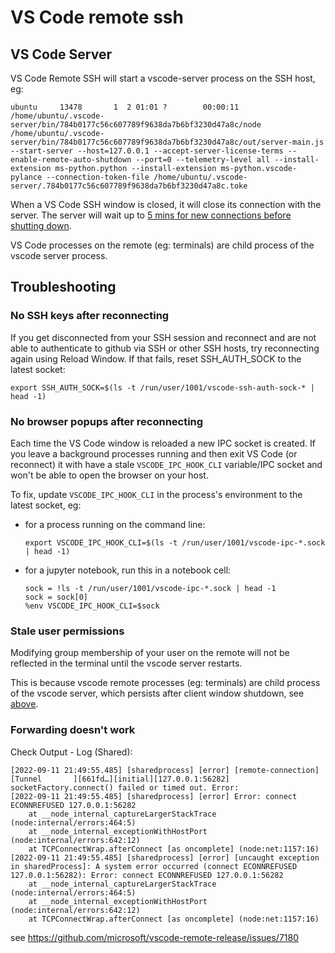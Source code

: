 # VS Code remote ssh

## VS Code Server

VS Code Remote SSH will start a vscode-server process on the SSH host, eg:

```
ubuntu     13478       1  2 01:01 ?        00:00:11 /home/ubuntu/.vscode-server/bin/784b0177c56c607789f9638da7b6bf3230d47a8c/node /home/ubuntu/.vscode-server/bin/784b0177c56c607789f9638da7b6bf3230d47a8c/out/server-main.js --start-server --host=127.0.0.1 --accept-server-license-terms --enable-remote-auto-shutdown --port=0 --telemetry-level all --install-extension ms-python.python --install-extension ms-python.vscode-pylance --connection-token-file /home/ubuntu/.vscode-server/.784b0177c56c607789f9638da7b6bf3230d47a8c.toke
```

When a VS Code SSH window is closed, it will close its connection with the server. The server will wait up to [5 mins for new connections before shutting down](https://github.com/microsoft/vscode/blob/0656d21/src/vs/server/node/remoteExtensionHostAgentServer.ts#L590).

VS Code processes on the remote (eg: terminals) are child process of the vscode server process.

## Troubleshooting

### No SSH keys after reconnecting

If you get disconnected from your SSH session and reconnect and are not able to authenticate to github via SSH or other SSH hosts, try reconnecting again using Reload Window. If that fails, reset SSH_AUTH_SOCK to the latest socket:

```
export SSH_AUTH_SOCK=$(ls -t /run/user/1001/vscode-ssh-auth-sock-* | head -1)
```

### No browser popups after reconnecting

Each time the VS Code window is reloaded a new IPC socket is created. If you leave a background processes running and then exit VS Code (or reconnect) it with have a stale `VSCODE_IPC_HOOK_CLI` variable/IPC socket and won't be able to open the browser on your host.

To fix, update `VSCODE_IPC_HOOK_CLI` in the process's environment to the latest socket, eg:

- for a process running on the command line:

  ```
  export VSCODE_IPC_HOOK_CLI=$(ls -t /run/user/1001/vscode-ipc-*.sock | head -1)
  ```

- for a jupyter notebook, run this in a notebook cell:

  ```
  sock = !ls -t /run/user/1001/vscode-ipc-*.sock | head -1
  sock = sock[0]
  %env VSCODE_IPC_HOOK_CLI=$sock
  ```

### Stale user permissions

Modifying group membership of your user on the remote will not be reflected in the terminal until the vscode server restarts.

This is because vscode remote processes (eg: terminals) are child process of the vscode server, which persists after client window shutdown, see [above](#vs-code-server).

### Forwarding doesn't work

Check Output - Log (Shared):

```
[2022-09-11 21:49:55.485] [sharedprocess] [error] [remote-connection][Tunnel       ][661fd…][initial][127.0.0.1:56282] socketFactory.connect() failed or timed out. Error:
[2022-09-11 21:49:55.485] [sharedprocess] [error] Error: connect ECONNREFUSED 127.0.0.1:56282
    at __node_internal_captureLargerStackTrace (node:internal/errors:464:5)
    at __node_internal_exceptionWithHostPort (node:internal/errors:642:12)
    at TCPConnectWrap.afterConnect [as oncomplete] (node:net:1157:16)
[2022-09-11 21:49:55.485] [sharedprocess] [error] [uncaught exception in sharedProcess]: A system error occurred (connect ECONNREFUSED 127.0.0.1:56282): Error: connect ECONNREFUSED 127.0.0.1:56282
    at __node_internal_captureLargerStackTrace (node:internal/errors:464:5)
    at __node_internal_exceptionWithHostPort (node:internal/errors:642:12)
    at TCPConnectWrap.afterConnect [as oncomplete] (node:net:1157:16)
```

see https://github.com/microsoft/vscode-remote-release/issues/7180

